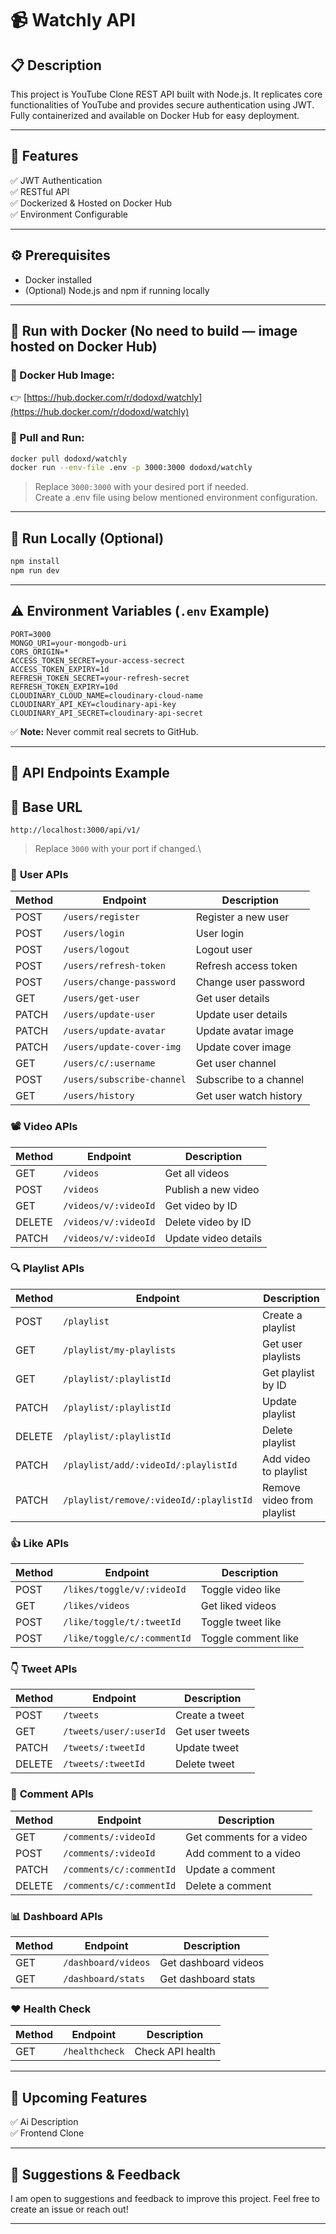 # 📹 Watchly API

## 📋 Description

This project is YouTube Clone REST API built with Node.js. It replicates core functionalities of YouTube and provides secure authentication using JWT. Fully containerized and available on Docker Hub for easy deployment.

---

## 🚀 Features

✅ JWT Authentication\
✅ RESTful API\
✅ Dockerized & Hosted on Docker Hub\
✅ Environment Configurable

---

## ⚙️ Prerequisites

- Docker installed
- (Optional) Node.js and npm if running locally

---

## 🐳 Run with Docker (No need to build — image hosted on Docker Hub)

### 🔗 Docker Hub Image:

👉 [https://hub.docker.com/r/dodoxd/watchly](https://hub.docker.com/r/dodoxd/watchly)

### 🚀 Pull and Run:

```bash
docker pull dodoxd/watchly
docker run --env-file .env -p 3000:3000 dodoxd/watchly
```

> Replace `3000:3000` with your desired port if needed.\
> Create a .env file using below mentioned environment configuration.

---

## 💾 Run Locally (Optional)

```bash
npm install
npm run dev
```

---

## ⚠️ Environment Variables (`.env` Example)

```
PORT=3000
MONGO_URI=your-mongodb-uri
CORS_ORIGIN=*
ACCESS_TOKEN_SECRET=your-access-secrect
ACCESS_TOKEN_EXPIRY=1d
REFRESH_TOKEN_SECRET=your-refresh-secret
REFRESH_TOKEN_EXPIRY=10d
CLOUDINARY_CLOUD_NAME=cloudinary-cloud-name
CLOUDINARY_API_KEY=cloudinary-api-key
CLOUDINARY_API_SECRET=cloudinary-api-secret
```

✅ **Note:** Never commit real secrets to GitHub.

---

## 📢 API Endpoints Example

## 🔗 Base URL

```
http://localhost:3000/api/v1/
```

> Replace `3000` with your port if changed.\

### 📅 **User APIs**

| Method | Endpoint                   | Description            |
| ------ | -------------------------- | ---------------------- |
| POST   | `/users/register`          | Register a new user    |
| POST   | `/users/login`             | User login             |
| POST   | `/users/logout`            | Logout user            |
| POST   | `/users/refresh-token`     | Refresh access token   |
| POST   | `/users/change-password`   | Change user password   |
| GET    | `/users/get-user`          | Get user details       |
| PATCH  | `/users/update-user`       | Update user details    |
| PATCH  | `/users/update-avatar`     | Update avatar image    |
| PATCH  | `/users/update-cover-img`  | Update cover image     |
| GET    | `/users/c/:username`       | Get user channel       |
| POST   | `/users/subscribe-channel` | Subscribe to a channel |
| GET    | `/users/history`           | Get user watch history |

### 📽 **Video APIs**

| Method | Endpoint             | Description          |
| ------ | -------------------- | -------------------- |
| GET    | `/videos`            | Get all videos       |
| POST   | `/videos`            | Publish a new video  |
| GET    | `/videos/v/:videoId` | Get video by ID      |
| DELETE | `/videos/v/:videoId` | Delete video by ID   |
| PATCH  | `/videos/v/:videoId` | Update video details |

### 🔍 **Playlist APIs**

| Method | Endpoint                                | Description                |
| ------ | --------------------------------------- | -------------------------- |
| POST   | `/playlist`                             | Create a playlist          |
| GET    | `/playlist/my-playlists`                | Get user playlists         |
| GET    | `/playlist/:playlistId`                 | Get playlist by ID         |
| PATCH  | `/playlist/:playlistId`                 | Update playlist            |
| DELETE | `/playlist/:playlistId`                 | Delete playlist            |
| PATCH  | `/playlist/add/:videoId/:playlistId`    | Add video to playlist      |
| PATCH  | `/playlist/remove/:videoId/:playlistId` | Remove video from playlist |

### 👍 **Like APIs**

| Method | Endpoint                    | Description         |
| ------ | --------------------------- | ------------------- |
| POST   | `/likes/toggle/v/:videoId`  | Toggle video like   |
| GET    | `/likes/videos`             | Get liked videos    |
| POST   | `/like/toggle/t/:tweetId`   | Toggle tweet like   |
| POST   | `/like/toggle/c/:commentId` | Toggle comment like |

### 👇 **Tweet APIs**

| Method | Endpoint               | Description     |
| ------ | ---------------------- | --------------- |
| POST   | `/tweets`              | Create a tweet  |
| GET    | `/tweets/user/:userId` | Get user tweets |
| PATCH  | `/tweets/:tweetId`     | Update tweet    |
| DELETE | `/tweets/:tweetId`     | Delete tweet    |

### 💬 **Comment APIs**

| Method | Endpoint                 | Description              |
| ------ | ------------------------ | ------------------------ |
| GET    | `/comments/:videoId`     | Get comments for a video |
| POST   | `/comments/:videoId`     | Add comment to a video   |
| PATCH  | `/comments/c/:commentId` | Update a comment         |
| DELETE | `/comments/c/:commentId` | Delete a comment         |

### 📊 **Dashboard APIs**

| Method | Endpoint            | Description          |
| ------ | ------------------- | -------------------- |
| GET    | `/dashboard/videos` | Get dashboard videos |
| GET    | `/dashboard/stats`  | Get dashboard stats  |

### ❤️ **Health Check**

| Method | Endpoint       | Description      |
| ------ | -------------- | ---------------- |
| GET    | `/healthcheck` | Check API health |

---

## 🚀 Upcoming Features

✅ Ai Description\
✅ Frontend Clone

---

## 📢 Suggestions & Feedback

I am open to suggestions and feedback to improve this project. Feel free to create an issue or reach out!

---

